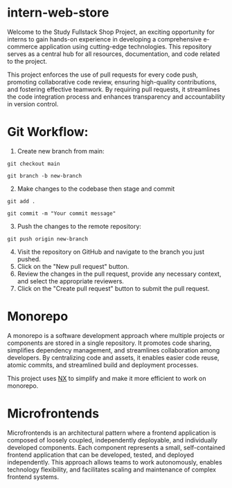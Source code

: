 # intern-web-store
Welcome to the Study Fullstack Shop Project, an exciting opportunity for interns to gain hands-on experience in developing a comprehensive e-commerce application using cutting-edge technologies. This repository serves as a central hub for all resources, documentation, and code related to the project.

This project enforces the use of pull requests for every code push, promoting collaborative code review, ensuring high-quality contributions, and fostering effective teamwork. By requiring pull requests, it streamlines the code integration process and enhances transparency and accountability in version control.

# Git Workflow:

1. Create new branch from main:

```Shell
git checkout main
```

```Shell
git branch -b new-branch
```
2. Make changes to the codebase then stage and commit

```Shell
git add .
```

```Shell
git commit -m "Your commit message"
```
3. Push the changes to the remote repository:

```Shell
git push origin new-branch
```

4. Visit the repository on GitHub and navigate to the branch you just pushed.
5. Click on the "New pull request" button.
6. Review the changes in the pull request, provide any necessary context, and select the appropriate reviewers.
7. Click on the "Create pull request" button to submit the pull request.

# Monorepo

A monorepo is a software development approach where multiple projects or components are stored in a single repository. It promotes code sharing, simplifies dependency management, and streamlines collaboration among developers. By centralizing code and assets, it enables easier code reuse, atomic commits, and streamlined build and deployment processes.

This project uses [NX](https://nx.dev/getting-started/why-nx) to simplify and make it more efficient to work on monorepo.

# Microfrontends

Microfrontends is an architectural pattern where a frontend application is composed of loosely coupled, independently deployable, and individually developed components. Each component represents a small, self-contained frontend application that can be developed, tested, and deployed independently. This approach allows teams to work autonomously, enables technology flexibility, and facilitates scaling and maintenance of complex frontend systems.
